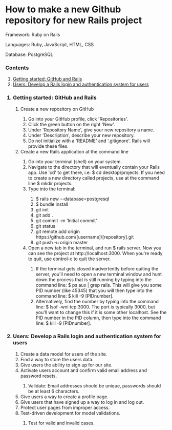 <h1>How to make a new Github repository for new Rails project</h1>
<p>Framework: Ruby on Rails</p>
<p>Languages: Ruby, JavaScript, HTML, CSS</p>
<p>Database: PostgreSQL</p>

<h3>Contents</h3>
<ol>
	<li><a href="#gettingstarted">Getting started: GitHub and Rails</a>
	<li><a href="#userauthentication">Users: Develop a Rails login and authentication system for users</a></li>
</ol>

<ol>
	<h3><li><a name="gettingstarted">Getting started: GitHub and Rails</a></li></h3>
	<ol>
		<li>Create a new repository on GitHub</li>
		<ol>
			<li>Go into your GitHub profile, click 'Repositories'.</li>
			<li>Click the green button on the right 'New'.</li>
			<li>Under 'Repository Name', give your new repository a name.</li>
			<li>Under 'Description', describe your new repository.</li>
			<li>Do not initialize with a 'README' and '.gitignore'. Rails will provide these files.</li>
		</ol>
		<li>Create a new Rails application at the command line</li>
		<ol>
			<li>Go into your terminal (shell) on your system.</li>
			<li>Navigate to the directory that will eventually contain your Rails app. Use 'cd' to get there, i.e. $ cd desktop/projects. If you need to create a new directory called projects, use at the command line $ mkdir projects.</li>
			<li>Type into the terminal:</li>
				<ol>
					<li>$ rails new <project name> --database=postgresql</li>
					<li>$ bundle install</li>
					<li>git init</li>
					<li>git add .</li>
					<li>git commit -m ‘Initial commit’</li>
					<li>git status</li>
					<li>git remote add origin https://github.com/[username]/[repository].git </li>
					<li>git push -u origin master</li>
				</ol>	
			<li>Open a new tab in the terminal, and run $ rails server. Now you can see the project at http://localhost:3000. When you're ready to quit, use control-c to quit the server.</li> 
			<ol>
				<li>If the terminal gets closed inadvertently before quiting the server, you'll need to open a new terminal window and hunt down the process that is still running by typing into the command line: $ ps aux | grep rails. This will give you some PID number (like 45345) that you will then type into the command line: $ kill -9 [PIDnumber].</li> 
				<li>Alternatively, find the number by typing into the command line: $ lsof -wni tcp:3000. The port is typically 3000, but you'll want to change this if it is some other localhost. See the PID number in the PID column, then type into the command line: $ kill -9 [PIDnumber].</li>
			</ol>	
		</ol>
	</ol>	
	<h3><li><a name="userauthentication">Users: Develop a Rails login and authentication system for users</a></li></h3>
	<ol>
		<li>Create a data model for users of the site.</li>
		<li>Find a way to store the users data.</li>
		<li>Give users the ability to sign up for our site.</li>
		<li>Activate users account and confirm valid email address and password resets.</li>
		<ol>
			<li>Validate: Email addresses should be unique, passwords should be at least 6 characters.</li>
		</ol>
		<li>Give users a way to create a profile page.</li>
		<li>Give users that have signed up a way to log in and log out.</li>
		<li>Protect user pages from improper access.</li>
		<li>Test-driven development for model validations.</li>
		<ol>
			<li>Test for valid and invalid cases.</li>
		</ol>	
	</ol>
</ol>	
